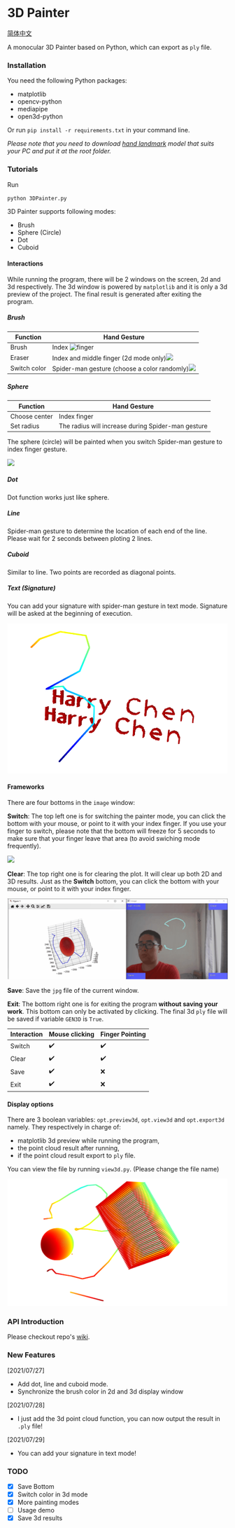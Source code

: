 # 3D Painter

[简体中文](https://github.com/HarryXD2018/3DPainter/blob/master/README_CN.md)

A monocular 3D Painter based on Python, which can export as `ply` file. 

### Installation

You need the following Python packages:

- matplotlib
- opencv-python
- mediapipe
- open3d-python

Or run `pip install -r requirements.txt` in your command line. 

*Please note that you need to download [hand landmark](https://github.com/google/mediapipe/tree/master/mediapipe/modules/hand_landmark) model that suits your PC and put it at the root folder.*

### Tutorials

Run

~~~ cmd
python 3DPainter.py
~~~

3D Painter supports following modes:

- Brush
- Sphere (Circle)
- Dot
- Cuboid

#### Interactions
While running the program, there will be 2 windows on the screen, 2d and 3d respectively. The 3d window is powered by `matplotlib` and it is only a 3d preview of the project. The final result is generated after exiting the program. 

##### Brush

| Function     | Hand Gesture                                                 |
| ------------ | ------------------------------------------------------------ |
| Brush        | Index ![finger](https://github.com/HarryXD2018/3DPainter/blob/master/demo/brush.gif) |
| Eraser       | Index and middle finger (2d mode only)![](https://github.com/HarryXD2018/3DPainter/blob/master/demo/eraser.gif) |
| Switch color | Spider-man gesture (choose a color randomly)![](https://github.com/HarryXD2018/3DPainter/blob/master/demo/color.gif) |

##### Sphere

| Function      | Hand Gesture                                       |
| ------------- | -------------------------------------------------- |
| Choose center | Index finger                                       |
| Set radius    | The radius will increase during Spider-man gesture |

The sphere (circle) will be painted when you switch Spider-man gesture to index finger gesture. 

![](https://github.com/HarryXD2018/3DPainter/blob/master/demo/sphere.gif)

##### Dot

Dot function works just like sphere. 

##### Line 

Spider-man gesture to determine the location of each end of the line. Please wait for 2 seconds between ploting 2 lines. 

##### Cuboid

Similar to line. Two points are recorded as diagonal points. 

##### Text (Signature)

You can add your signature with spider-man gesture in text mode. Signature will be asked at the beginning of execution.

![](https://github.com/HarryXD2018/3DPainter/blob/master/demo/Signature.png)

#### Frameworks

There are four bottoms in the `image` window:

**Switch**: The top left one is for switching the painter mode, you can click the bottom with your mouse, or point to it with your index finger. If you use your finger to switch, please note that the bottom will freeze for 5 seconds to make sure that your finger leave that area (to avoid swiching mode frequently). 

![](https://github.com/HarryXD2018/3DPainter/blob/master/demo/switch_mode.gif)

**Clear**: The top right one is for clearing the plot. It will clear up both 2D and 3D results. Just as the **Switch** bottom, you can click the bottom with your mouse, or point to it with your index finger. 

![](https://github.com/HarryXD2018/3DPainter/blob/master/demo/clear.gif)

**Save**: Save the `jpg` file of the current window. 

**Exit**: The bottom right one is for exiting the program **without saving your work**. This bottom can only be activated by clicking. The final 3d `ply` file will be saved if variable `GEN3D` is `True`. 

| Interaction | Mouse clicking     | Finger Pointing    |
| ----------- | ------------------ | ------------------ |
| Switch      | :heavy_check_mark: | :heavy_check_mark: |
| Clear       | :heavy_check_mark: | :heavy_check_mark: |
| Save        | :heavy_check_mark: | :x:                |
| Exit        | :heavy_check_mark: | :x:                |

#### Display options
There are 3 boolean variables: `opt.preview3d`, `opt.view3d` and `opt.export3d` namely. They respectively in charge of:
- matplotlib 3d preview while running the program,
- the point cloud result after running,
- if the point cloud result export to `ply` file. 

You can view the file by running `view3d.py`. (Please change the file name)

![](https://github.com/HarryXD2018/3DPainter/blob/master/demo/3dresult.png)

### API Introduction

Please checkout repo's [wiki](https://github.com/HarryXD2018/3DPainter/wiki/Document). 

### New Features

[2021/07/27]

- Add dot, line and cuboid mode. 
- Synchronize the brush color in 2d and 3d display window

[2021/07/28]

- I just add the 3d point cloud function, you can now output the result in `.ply` file!

[2021/07/29]

- You can add your signature in text mode!

### TODO

- [x] Save Bottom
- [x] Switch color in 3d mode
- [x] More painting modes
- [ ] Usage demo
- [x] Save 3d results